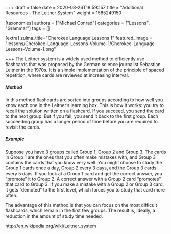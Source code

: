 +++
draft = false
date = 2020-03-26T18:59:15Z
title = "Additional Resources - The Leitner System"
weight = 1585249150

[taxonomies]
authors = ["Michael Conrad"]
categories = ["Lessons", "Grammar"]
tags = []

[extra]
zulma_title="Cherokee Language Lessons 1"
featured_image = "lessons/Cherokee-Language-Lessons-Volume-1/Cherokee-Language-Lessons-Volume-1.png"

+++
The Leitner system is a widely used method to efficiently use flashcards
that was proposed by the German science journalist Sebastian Leitner in
the 1970s. It is a simple implementation of the principle of spaced
repetition, where cards are reviewed at increasing interval.
<!-- more -->
##### Method

In this method flashcards are sorted into groups according to how well
you know each one in the Leitner’s learning box. This is how it works:
you try to recall the solution written on a flashcard. If you succeed,
you send the card to the next group. But if you fail, you send it back
to the first group. Each succeeding group has a longer period of time
before you are required to revisit the cards.

##### Example

Suppose you have 3 groups called Group 1, Group 2 and Group 3. The cards
in Group 1 are the ones that you often make mistakes with, and Group 3
contains the cards that you know very well. You might choose to study
the Group 1 cards once a day, Group 2 every 3 days, and the Group 3
cards every 5 days. If you look at a Group 1 card and get the correct
answer, you “promote” it to Group 2. A correct answer with a Group 2
card “promotes” that card to Group 3. If you make a mistake with a Group
2 or Group 3 card, it gets “demoted” to the first level, which forces
you to study that card more often.

The advantage of this method is that you can focus on the most difficult
flashcards, which remain in the first few groups. The result is,
ideally, a reduction in the amount of study time needed.

<http://en.wikipedia.org/wiki/Leitner_system>